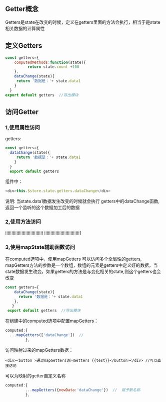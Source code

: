 
## Getter概念
Getters是state在改变的时候，定义在getters里面的方法会执行，相当于是state相关数据的计算属性
## 定义Getters
```javascript
const getters={
    computedMethods:function(state){
    	  return state.count +100
    },
    dataChange(state){
     return '数据是：'+ state.data1
    }
  }
export default getters  //导出模块
```
## 访问Getter

### 1,使用属性访问
getters:  
```javascript
const getters={
  dataChange(state){
     return '数据是：'+ state.data1
    }
  }
  export default getters
```
组件中：
```javascript
<div>this.$store.state.getters.dataChange</div>
```
说明: 当state.data1数据发生改变的时候就会执行 getters中的dataChange函数,返回一个监听的这个数据加工后的数据
### 2,使用方法访问
 !!!!!!!!!!!!!!!!!!!!!!!!!!!!!!
 !!!!!!!!!!!!!!!!!!!!!!!!!!!!1
### 3,使用mapState辅助函数访问
在computed选项中，使用mapGetters 可以访问多个全局性的getters, mapGetters方法的参数是一个数组，数组的元素是getters中定义好的数据，当state数据发生改变，如果getters的方法是与变化相关的state,则这个getters也会改变
```javascript
const getters={
    dataChange(state){
      return '数据是：'+ state.data1
    },
   }
 export default getters  //导出模块
```
在组建中的computed选项中配置mapGetters：  
```javascript
computed:{
  ...mapGetters(['dataChange'])  // 
         },
```
访问映射过来的mapGetters数据：
```vue
<div><button >通过mapGetters访问Getters {{test}}</button></div> //可以直接访问
```
可以为映射的getter自定义名称
```javascript
computed:{
         ...mapGetters({newData:'dataChange'})  //  赋予新名称
         },
```